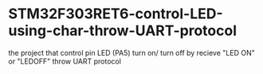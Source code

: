 # STM32F303RET6-control-LED-using-char-throw-UART-protocol
the project that control pin LED (PA5) turn on/ turn off by recieve "LED ON" or "LEDOFF" throw UART protocol
